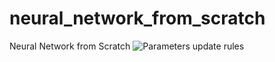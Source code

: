 # neural_network_from_scratch
Neural Network from Scratch
![Parameters update rules](https://user-images.githubusercontent.com/56911469/222068209-3cb9f925-83a1-46cf-9501-906a9309dcf3.png)
